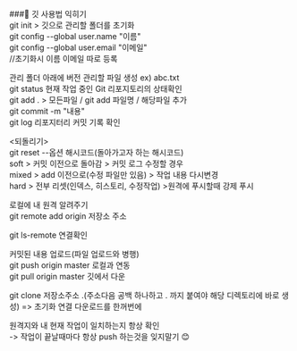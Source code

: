 ###📃 깃 사용법 익히기  
git init > 깃으로 관리할 폴더를 초기화  
git config --global user.name "이름"​  
git config --global user.email "이메일"  
//초기화시 이름 이메일 따로 등록  
  
관리 폴더 아래에 버전 관리할 파일 생성 ex) abc.txt  
git status  현재 작업 중인 Git 리포지토리의 상태확인  
git add . > 모든파일 / git add 파일명 / 해당파일 추가  
git commit -m "내용"  
git log 리포지터리 커밋 기록 확인  
  
<되돌리기>  
git reset --옵션 해시코드(돌아가고자 하는 해시코드)  
soft > 커밋 이전으로 돌아감 > 커밋 로그 수정할 경우  
mixed > add 이전으로(수정 파일만 있음) > 작업 내용 다시변경  
hard  > 전부 리셋(인덱스, 히스토리, 수정작업) >원격에 푸시할때 강제 푸시  
   
로컬에 내 원격 알려주기  
git remote add origin 저장소 주소  
  
git ls-remote 연결확인  
  
커밋된 내용 업로드(파일 업로드와 병행)  
git push origin master   로컬과 연동  
git pull origin master 깃에서 다운  
  
git clone 저장소주소 .(주소다음 공백 하나하고 . 까지 붙여야 해당 디렉토리에 바로 생성) => 초기화 연결 다운로드를 한꺼번에  
  
원격지와 내 현재 작업이 일치하는지 항상 확인  
-> 작업이 끝날때마다 항상 push 하는것을 잊지말기  😊

